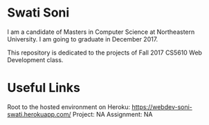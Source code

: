# Swati Soni

I am a candidate of Masters in Computer Science at Northeastern University. I am going to graduate in December 2017.

This repository is dedicated to the projects of Fall 2017 CS5610 Web Development class. 


# Useful Links
Root to the hosted environment on Heroku: https://webdev-soni-swati.herokuapp.com/
Project: NA
Assignment: NA
